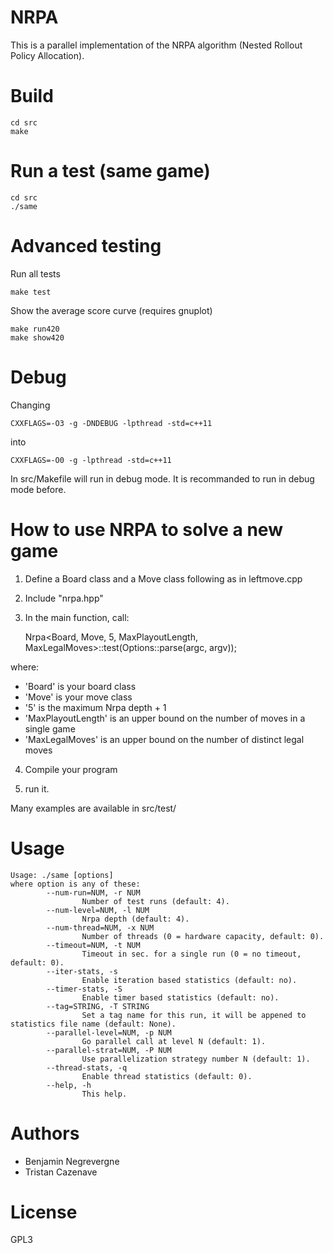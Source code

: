 NRPA
====

This is a parallel implementation of the NRPA algorithm (Nested Rollout Policy Allocation).

Build
=====

    cd src
    make

Run a test (same game)
======================

    cd src
    ./same

Advanced testing
================

Run all tests 

    make test

Show the average score curve (requires gnuplot)

    make run420
    make show420

Debug
=====

Changing 

    CXXFLAGS=-O3 -g -DNDEBUG -lpthread -std=c++11

into 

    CXXFLAGS=-O0 -g -lpthread -std=c++11

In src/Makefile will run in debug mode. It is recommanded to run in debug mode before. 


How to use NRPA to solve a new game
===================================

1. Define a Board class and a Move class following as in leftmove.cpp
2. Include "nrpa.hpp"
3. In the main function, call:

    Nrpa<Board, Move, 5, MaxPlayoutLength, MaxLegalMoves>::test(Options::parse(argc, argv));
    
where:

- 'Board' is your board class
- 'Move' is your move class
- '5' is the maximum Nrpa depth + 1
- 'MaxPlayoutLength' is an upper bound on the number of moves in a single game
- 'MaxLegalMoves' is an upper bound on the number of distinct legal moves

4. Compile your program

5. run it.

Many examples are available in src/test/

Usage
=====

    Usage: ./same [options]
    where option is any of these: 
            --num-run=NUM, -r NUM
                    Number of test runs (default: 4).
            --num-level=NUM, -l NUM
                    Nrpa depth (default: 4).
            --num-thread=NUM, -x NUM
                    Number of threads (0 = hardware capacity, default: 0).
            --timeout=NUM, -t NUM
                    Timeout in sec. for a single run (0 = no timeout, default: 0).
            --iter-stats, -s
                    Enable iteration based statistics (default: no).
            --timer-stats, -S
                    Enable timer based statistics (default: no).
            --tag=STRING, -T STRING
                    Set a tag name for this run, it will be appened to statistics file name (default: None).
            --parallel-level=NUM, -p NUM
                    Go parallel call at level N (default: 1).
            --parallel-strat=NUM, -P NUM
                    Use parallelization strategy number N (default: 1).
            --thread-stats, -q
                    Enable thread statistics (default: 0).
            --help, -h
                    This help.
    
Authors
=======

- Benjamin Negrevergne
- Tristan Cazenave

License
=======

GPL3
